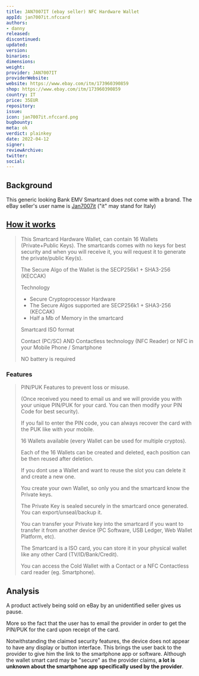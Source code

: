 ```yaml
---
title: JAN7007IT (ebay seller) NFC Hardware Wallet 
appId: jan7007it.nfccard
authors:
- danny
released: 
discontinued: 
updated: 
version: 
binaries: 
dimensions:
weight: 
provider: JAN7007IT
providerWebsite: 
website: https://www.ebay.com/itm/173960390859
shop: https://www.ebay.com/itm/173960390859
country: IT
price: 35EUR
repository: 
issue: 
icon: jan7007it.nfccard.png
bugbounty: 
meta: ok
verdict: plainkey
date: 2022-04-12
signer: 
reviewArchive: 
twitter: 
social:
---
```


## Background 

This generic looking Bank EMV Smartcard does not come with a brand. The eBay seller's user name is [Jan7007it](https://www.ebay.com/usr/jan7007it) ("it" may stand for Italy)

## [How it works](https://www.ebay.com/itm/173960390859)

> This Smartcard Hardware Wallet, can contain 16 Wallets (Private+Public Keys). The smartcards comes with no keys for best security and when you will receive it, you will request it to generate the private/public Key(s).
>
> The Secure Algo of the Wallet is the SECP256k1 + SHA3-256 (KECCAK)
>
> Technology 
>
> - Secure Cryptoprocessor Hardware 
> - The Secure Algos supported are SECP256k1 + SHA3-256 (KECCAK) 
> - Half a Mb of Memory in the smartcard 
>
> Smartcard ISO format 
>
> Contact (PC/SC) AND Contactless technology (NFC Reader) or NFC in your Mobile Phone / Smartphone
>
> NO battery is required 

### Features 

> PIN/PUK Features to prevent loss or misuse. 
>
> (Once received you need to email us and we will provide you with your unique PIN/PUK for your card. You can then modify your PIN Code for best security). 
>
> If you fail to enter the PIN code, you can always recover the card with the PUK like with your mobile. 
> 
> 16 Wallets available (every Wallet can be used for multiple cryptos). 
> 
> Each of the 16 Wallets can be created and deleted, each position can be then reused after deletion. 
> 
> If you dont use a Wallet and want to reuse the slot you can delete it and create a new one. 
> 
> You create your own Wallet, so only you and the smartcard know the Private keys. 
>
> The Private Key is sealed securely in the smartcard once generated. You can export/unseal/backup it. 
>
> You can transfer your Private key into the smartcard if you want to transfer it from another device (PC Software, USB Ledger, Web Wallet Platform, etc). 
> 
> The Smartcard is a ISO card, you can store it in your physical wallet like any other Card (TV/ID/Bank/Credit). 
> 
> You can access the Cold Wallet with a Contact or a NFC Contactless card reader (eg. Smartphone). 

## Analysis 

A product actively being sold on eBay by an unidentified seller gives us pause. 

More so the fact that the user has to email the provider in order to get the PIN/PUK for the card upon receipt of the card.

Notwithstanding the claimed security features, the device does not appear to have any display or button interface. This brings the user back to the provider to give him the link to the smartphone app or software. Although the wallet smart card may be "secure" as the provider claims, **a lot is unknown about the smartphone app specifically used by the provider**. 